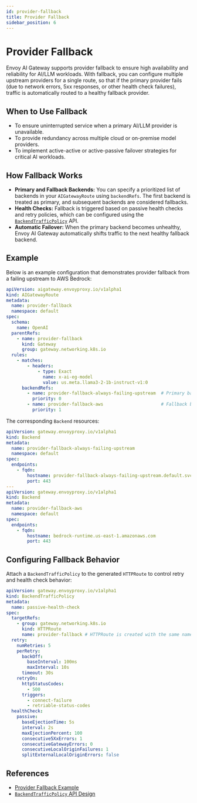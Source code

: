 ```yaml
---
id: provider-fallback
title: Provider Fallback
sidebar_position: 6
---
```


# Provider Fallback

Envoy AI Gateway supports provider fallback to ensure high availability and reliability for AI/LLM workloads. With fallback, you can configure multiple upstream providers for a single route, so that if the primary provider fails (due to network errors, 5xx responses, or other health check failures), traffic is automatically routed to a healthy fallback provider.

## When to Use Fallback

- To ensure uninterrupted service when a primary AI/LLM provider is unavailable.
- To provide redundancy across multiple cloud or on-premise model providers.
- To implement active-active or active-passive failover strategies for critical AI workloads.

## How Fallback Works

- **Primary and Fallback Backends:** You can specify a prioritized list of backends in your `AIGatewayRoute` using `backendRefs`. The first backend is treated as primary, and subsequent backends are considered fallbacks.
- **Health Checks:** Fallback is triggered based on passive health checks and retry policies, which can be configured using the [`BackendTrafficPolicy`](https://gateway.envoyproxy.io/contributions/design/backend-traffic-policy/) API.
- **Automatic Failover:** When the primary backend becomes unhealthy, Envoy AI Gateway automatically shifts traffic to the next healthy fallback backend.

## Example

Below is an example configuration that demonstrates provider fallback from a failing upstream to AWS Bedrock:

```yaml
apiVersion: aigateway.envoyproxy.io/v1alpha1
kind: AIGatewayRoute
metadata:
  name: provider-fallback
  namespace: default
spec:
  schema:
    name: OpenAI
  parentRefs:
    - name: provider-fallback
      kind: Gateway
      group: gateway.networking.k8s.io
  rules:
    - matches:
        - headers:
            - type: Exact
              name: x-ai-eg-model
              value: us.meta.llama3-2-1b-instruct-v1:0
      backendRefs:
        - name: provider-fallback-always-failing-upstream  # Primary backend (expected to fail)
          priority: 0
        - name: provider-fallback-aws                      # Fallback backend
          priority: 1
```

The corresponding `Backend` resources:

```yaml
apiVersion: gateway.envoyproxy.io/v1alpha1
kind: Backend
metadata:
  name: provider-fallback-always-failing-upstream
  namespace: default
spec:
  endpoints:
    - fqdn:
        hostname: provider-fallback-always-failing-upstream.default.svc.cluster.local
        port: 443
---
apiVersion: gateway.envoyproxy.io/v1alpha1
kind: Backend
metadata:
  name: provider-fallback-aws
  namespace: default
spec:
  endpoints:
    - fqdn:
        hostname: bedrock-runtime.us-east-1.amazonaws.com
        port: 443
```

## Configuring Fallback Behavior

Attach a `BackendTrafficPolicy` to the generated `HTTPRoute` to control retry and health check behavior:

```yaml
apiVersion: gateway.envoyproxy.io/v1alpha1
kind: BackendTrafficPolicy
metadata:
  name: passive-health-check
spec:
  targetRefs:
    - group: gateway.networking.k8s.io
      kind: HTTPRoute
      name: provider-fallback # HTTPRoute is created with the same name as AIGatewayRoute
  retry:
    numRetries: 5
    perRetry:
      backOff:
        baseInterval: 100ms
        maxInterval: 10s
      timeout: 30s
    retryOn:
      httpStatusCodes:
        - 500
      triggers:
        - connect-failure
        - retriable-status-codes
  healthCheck:
    passive:
      baseEjectionTime: 5s
      interval: 2s
      maxEjectionPercent: 100
      consecutive5XxErrors: 1
      consecutiveGatewayErrors: 0
      consecutiveLocalOriginFailures: 1
      splitExternalLocalOriginErrors: false
```

## References

- [Provider Fallback Example](https://github.com/envoyproxy/ai-gateway/tree/main/examples/provider_fallback)
- [`BackendTrafficPolicy` API Design](https://gateway.envoyproxy.io/contributions/design/backend-traffic-policy/)
